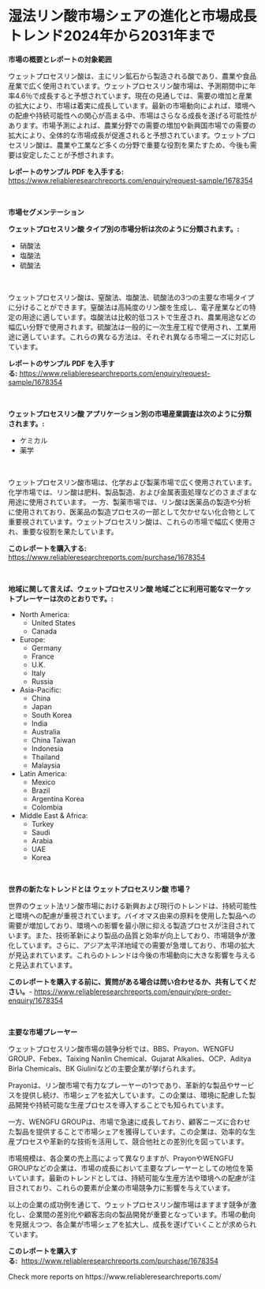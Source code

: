 <p><h1>湿法リン酸市場シェアの進化と市場成長トレンド2024年から2031年まで</h1></p><p><strong>市場の概要とレポートの対象範囲</strong></p>
<p><p>ウェットプロセスリン酸は、主にリン鉱石から製造される酸であり、農業や食品産業で広く使用されています。ウェットプロセスリン酸市場は、予測期間中に年率4.6％で成長すると予想されています。現在の見通しでは、需要の増加と産業の拡大により、市場は着実に成長しています。最新の市場動向によれば、環境への配慮や持続可能性への関心が高まる中、市場はさらなる成長を遂げる可能性があります。市場予測によれば、農業分野での需要の増加や新興国市場での需要の拡大により、全体的な市場成長が促進されると予想されています。ウェットプロセスリン酸は、農業や工業など多くの分野で重要な役割を果たすため、今後も需要は安定したことが予想されます。</p></p>
<p><strong>レポートのサンプル PDF を入手する:</strong> <a href="https://www.reliableresearchreports.com/enquiry/request-sample/1678354">https://www.reliableresearchreports.com/enquiry/request-sample/1678354</a></p>
<p>&nbsp;</p>
<p><strong>市場セグメンテーション</strong></p>
<p><strong>ウェットプロセスリン酸 タイプ別の市場分析は次のように分類されます。:</strong></p>
<p><ul><li>硝酸法</li><li>塩酸法</li><li>硫酸法</li></ul></p>
<p>&nbsp;</p>
<p><p>ウェットプロセスリン酸は、窒酸法、塩酸法、硫酸法の3つの主要な市場タイプに分けることができます。窒酸法は高純度のリン酸を生成し、電子産業などの特定の用途に適しています。塩酸法は比較的低コストで生産され、農業用途などの幅広い分野で使用されます。硫酸法は一般的に一次生産工程で使用され、工業用途に適しています。これらの異なる方法は、それぞれ異なる市場ニーズに対応しています。</p></p>
<p><strong>レポートのサンプル PDF を入手する:</strong>&nbsp;<a href="https://www.reliableresearchreports.com/enquiry/request-sample/1678354">https://www.reliableresearchreports.com/enquiry/request-sample/1678354</a></p>
<p>&nbsp;</p>
<p><strong> ウェットプロセスリン酸 アプリケーション別の市場産業調査は次のように分類されます。:</strong></p>
<p><ul><li>ケミカル</li><li>薬学</li></ul></p>
<p>&nbsp;</p>
<p><p>ウェットプロセスリン酸市場は、化学および製薬市場で広く使用されています。 化学市場では、リン酸は肥料、製品製造、および金属表面処理などのさまざまな用途に使用されています。 一方、製薬市場では、リン酸は医薬品の製造や分析に使用されており、医薬品の製造プロセスの一部として欠かせない化合物として重要視されています。ウェットプロセスリン酸は、これらの市場で幅広く使用され、重要な役割を果たしています。</p></p>
<p><strong>このレポートを購入する:</strong>&nbsp; <a href="https://www.reliableresearchreports.com/purchase/1678354">https://www.reliableresearchreports.com/purchase/1678354</a></p>
<p>&nbsp;</p>
<p><strong>地域に関して言えば、ウェットプロセスリン酸 地域ごとに利用可能なマーケットプレーヤーは次のとおりです。:</strong></p>
<p><ul>
    <li>
        North America:
        <ul>
            <li>United States</li>
            <li>Canada</li>
        </ul>
    </li>
    <li>
        Europe:
        <ul>
            <li>Germany</li>
            <li>France</li>
            <li>U.K.</li>
            <li>Italy</li>
            <li>Russia</li>
        </ul>
    </li>
    <li>
        Asia-Pacific:
        <ul>
            <li>China</li>
            <li>Japan</li>
            <li>South Korea</li>
            <li>India</li>
            <li>Australia</li>
            <li>China Taiwan</li>
            <li>Indonesia</li>
            <li>Thailand</li>
            <li>Malaysia</li>
        </ul>
    </li>
    <li>
        Latin America:
        <ul>
            <li>Mexico</li>
            <li>Brazil</li>
            <li>Argentina Korea</li>
            <li>Colombia</li>
        </ul>
    </li>
    <li>
        Middle East & Africa:
        <ul>
            <li>Turkey</li>
            <li>Saudi</li>
            <li>Arabia</li>
            <li>UAE</li>
            <li>Korea</li>
        </ul>
    </li>
    </ul></p>
<p>&nbsp;</p>
<p><strong>世界の新たなトレンドとは ウェットプロセスリン酸 市場？</strong></p>
<p><p>世界のウェット法リン酸市場における新興および現行のトレンドは、持続可能性と環境への配慮が重視されています。バイオマス由来の原料を使用した製品への需要が増加しており、環境への影響を最小限に抑える製造プロセスが注目されています。また、技術革新により製品の品質と効率が向上しており、市場競争が激化しています。さらに、アジア太平洋地域での需要が急増しており、市場の拡大が見込まれています。これらのトレンドは今後の市場動向に大きな影響を与えると見込まれています。</p></p>
<p><strong>このレポートを購入する前に、質問がある場合は問い合わせるか、共有してください。</strong>- <a href="https://www.reliableresearchreports.com/enquiry/pre-order-enquiry/1678354">https://www.reliableresearchreports.com/enquiry/pre-order-enquiry/1678354</a></p>
<p>&nbsp;</p>
<p><strong>主要な市場プレーヤー</strong></p>
<p><p>ウェットプロセスリン酸市場の競争分析では、BBS、Prayon、WENGFU GROUP、Febex、Taixing Nanlin Chemical、Gujarat Alkalies、OCP、Aditya Birla Chemicals、BK Giuliniなどの主要企業が挙げられます。</p><p>Prayonは、リン酸市場で有力なプレーヤーの1つであり、革新的な製品やサービスを提供し続け、市場シェアを拡大しています。この企業は、環境に配慮した製品開発や持続可能な生産プロセスを導入することでも知られています。</p><p>一方、WENGFU GROUPは、市場で急速に成長しており、顧客ニーズに合わせた製品を提供することで市場シェアを獲得しています。この企業は、効率的な生産プロセスや革新的な技術を活用して、競合他社との差別化を図っています。</p><p>市場規模は、各企業の売上高によって異なりますが、PrayonやWENGFU GROUPなどの企業は、市場の成長において主要なプレーヤーとしての地位を築いています。最新のトレンドとしては、持続可能な生産方法や環境への配慮が注目されており、これらの要素が企業の市場競争力に影響を与えています。</p><p>以上の企業の成功例を通じて、ウェットプロセスリン酸市場はますます競争が激化し、企業間の差別化や顧客志向の製品開発が重要となっています。市場の動向を見据えつつ、各企業が市場シェアを拡大し、成長を遂げていくことが求められています。</p></p>
<p><strong>このレポートを購入する:</strong>&nbsp;&nbsp;<a href="https://www.reliableresearchreports.com/purchase/1678354">https://www.reliableresearchreports.com/purchase/1678354</a></p>
<p>Check more reports on https://www.reliableresearchreports.com/</p>